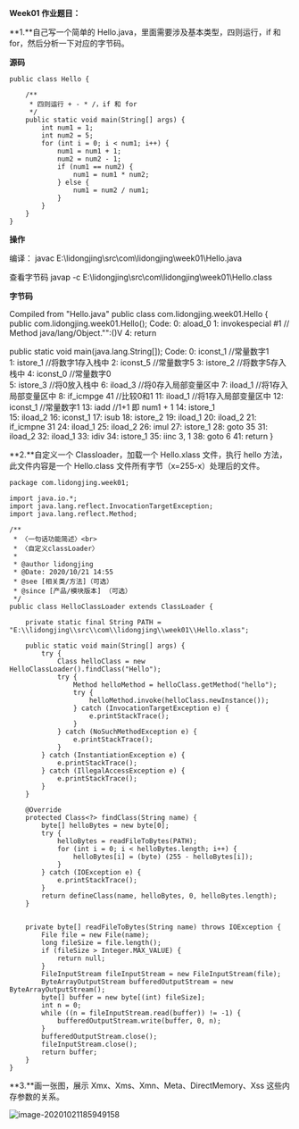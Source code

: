 **Week01 作业题目：**

**1.**自己写一个简单的 Hello.java，里面需要涉及基本类型，四则运行，if 和 for，然后分析一下对应的字节码。

**源码**

```
public class Hello {

    /**
     * 四则运行 + - * /，if 和 for
     */
    public static void main(String[] args) {
        int num1 = 1;
        int num2 = 5;
        for (int i = 0; i < num1; i++) {
            num1 = num1 + 1;
            num2 = num2 - 1;
            if (num1 == num2) {
                num1 = num1 * num2;
            } else {
                num1 = num2 / num1;
            }
        }
    }
}
```



**操作**

编译： javac  E:\lidongjing\src\com\lidongjing\week01\Hello.java

查看字节码 javap -c  E:\lidongjing\src\com\lidongjing\week01\Hello.class



**字节码**

Compiled from "Hello.java"
public class com.lidongjing.week01.Hello {
  public com.lidongjing.week01.Hello();
    Code:
       0: aload_0
       1: invokespecial #1                  // Method java/lang/Object."<init>":()V
       4: return

  public static void main(java.lang.String[]);
    Code:
       0: iconst_1                       //常量数字1  
       1: istore_1                       //将数字1存入栈中
       2: iconst_5                      //常量数字5
       3: istore_2                      //将数字5存入栈中
       4: iconst_0                     //常量数字0  
       5: istore_3                     //将0放入栈中
       6: iload_3                      //将0存入局部变量区中
       7: iload_1                     //将1存入局部变量区中
       8: if_icmpge     41       //比较0和1
      11: iload_1                   //将1存入局部变量区中
      12: iconst_1                //常量数字1
      13: iadd                        //1+1 即 num1 + 1
      14: istore_1           
      15: iload_2
      16: iconst_1
      17: isub
      18: istore_2
      19: iload_1
      20: iload_2
      21: if_icmpne     31
      24: iload_1
      25: iload_2
      26: imul
      27: istore_1
      28: goto          35
      31: iload_2
      32: iload_1
      33: idiv
      34: istore_1
      35: iinc          3, 1
      38: goto          6
      41: return
}





**2.**自定义一个 Classloader，加载一个 Hello.xlass 文件，执行 hello 方法，此文件内容是一个 Hello.class 文件所有字节（x=255-x）处理后的文件。

```
package com.lidongjing.week01;

import java.io.*;
import java.lang.reflect.InvocationTargetException;
import java.lang.reflect.Method;

/**
 * 〈一句话功能简述〉<br>
 * 〈自定义classLoader〉
 *
 * @author lidongjing
 * @Date: 2020/10/21 14:55
 * @see [相关类/方法]（可选）
 * @since [产品/模块版本] （可选）
 */
public class HelloClassLoader extends ClassLoader {

    private static final String PATH = "E:\\lidongjing\\src\\com\\lidongjing\\week01\\Hello.xlass";

    public static void main(String[] args) {
        try {
            Class helloClass = new HelloClassLoader().findClass("Hello");
            try {
                Method helloMethod = helloClass.getMethod("hello");
                try {
                    helloMethod.invoke(helloClass.newInstance());
                } catch (InvocationTargetException e) {
                    e.printStackTrace();
                }
            } catch (NoSuchMethodException e) {
                e.printStackTrace();
            }
        } catch (InstantiationException e) {
            e.printStackTrace();
        } catch (IllegalAccessException e) {
            e.printStackTrace();
        }
    }

    @Override
    protected Class<?> findClass(String name) {
        byte[] helloBytes = new byte[0];
        try {
            helloBytes = readFileToBytes(PATH);
            for (int i = 0; i < helloBytes.length; i++) {
                helloBytes[i] = (byte) (255 - helloBytes[i]);
            }
        } catch (IOException e) {
            e.printStackTrace();
        }
        return defineClass(name, helloBytes, 0, helloBytes.length);
    }


    private byte[] readFileToBytes(String name) throws IOException {
        File file = new File(name);
        long fileSize = file.length();
        if (fileSize > Integer.MAX_VALUE) {
            return null;
        }
        FileInputStream fileInputStream = new FileInputStream(file);
        ByteArrayOutputStream bufferedOutputStream = new ByteArrayOutputStream();
        byte[] buffer = new byte[(int) fileSize];
        int n = 0;
        while ((n = fileInputStream.read(buffer)) != -1) {
            bufferedOutputStream.write(buffer, 0, n);
        }
        bufferedOutputStream.close();
        fileInputStream.close();
        return buffer;
    }
}
```



**3.**画一张图，展示 Xmx、Xms、Xmn、Meta、DirectMemory、Xss 这些内存参数的关系。

![image-20201021185949158](C:\Users\19041663\AppData\Roaming\Typora\typora-user-images\image-20201021185949158.png)









